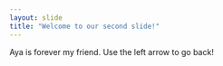 ```yaml
---
layout: slide
title: "Welcome to our second slide!"
---
```

Aya is forever my friend.
Use the left arrow to go back!
